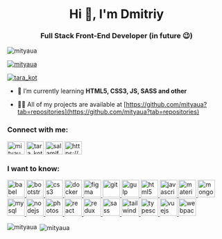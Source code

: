 <h1 align="center">Hi 👋, I'm Dmitriy</h1>
<h3 align="center">Full Stack Front-End Developer (in future 😉)</h3>

<p align="left"> <img src="https://komarev.com/ghpvc/?username=mityaua&label=Profile%20views&color=0e75b6&style=flat" alt="mityaua" /> </p>

<p align="left"> <a href="https://github.com/mityaua"><img src="https://github-profile-trophy.vercel.app/?username=mityaua" alt="mityaua" /></a> </p>

<p align="left"> <a href="https://twitter.com/tara_kot" target="blank"><img src="https://img.shields.io/twitter/follow/tara_kot?logo=twitter&style=for-the-badge" alt="tara_kot" /></a> </p>

- 🌱 I’m currently learning **HTML5, CSS3, JS, SASS and other**

- 👨‍💻 All of my projects are available at [https://github.com/mityaua?tab=repositories](https://github.com/mityaua?tab=repositories)

<h3 align="left">Connect with me:</h3>
<p align="left">
<a href="https://codepen.io/mityaua" target="blank"><img align="center" src="https://cdn.jsdelivr.net/npm/simple-icons@3.0.1/icons/codepen.svg" alt="mityaua" height="30" width="40" /></a>
<a href="https://twitter.com/tara_kot" target="blank"><img align="center" src="https://cdn.jsdelivr.net/npm/simple-icons@3.0.1/icons/twitter.svg" alt="tara_kot" height="30" width="40" /></a>
<a href="https://instagram.com/salamifuet" target="blank"><img align="center" src="https://cdn.jsdelivr.net/npm/simple-icons@3.0.1/icons/instagram.svg" alt="salamifuet" height="30" width="40" /></a>
<a href="https://open.spotify.com/user/tarakot" target="blank"><img align="center" src="https://cdn.jsdelivr.net/npm/simple-icons@3.0.1/icons/codeforces.svg" alt="https://open.spotify.com/user/tarakot" height="30" width="40" /></a>
</p>

<h3 align="left">I want to know:</h3>
<p align="left"> <a href="https://babeljs.io/" target="_blank"> <img src="https://www.vectorlogo.zone/logos/babeljs/babeljs-icon.svg" alt="babel" width="40" height="40"/> </a> <a href="https://getbootstrap.com" target="_blank"> <img src="https://devicons.github.io/devicon/devicon.git/icons/bootstrap/bootstrap-plain.svg" alt="bootstrap" width="40" height="40"/> </a> <a href="https://www.w3schools.com/css/" target="_blank"> <img src="https://devicons.github.io/devicon/devicon.git/icons/css3/css3-original-wordmark.svg" alt="css3" width="40" height="40"/> </a> <a href="https://www.docker.com/" target="_blank"> <img src="https://devicons.github.io/devicon/devicon.git/icons/docker/docker-original-wordmark.svg" alt="docker" width="40" height="40"/> </a> <a href="https://www.figma.com/" target="_blank"> <img src="https://www.vectorlogo.zone/logos/figma/figma-icon.svg" alt="figma" width="40" height="40"/> </a> <a href="https://git-scm.com/" target="_blank"> <img src="https://www.vectorlogo.zone/logos/git-scm/git-scm-icon.svg" alt="git" width="40" height="40"/> </a> <a href="https://gulpjs.com" target="_blank"> <img src="https://devicons.github.io/devicon/devicon.git/icons/gulp/gulp-plain.svg" alt="gulp" width="40" height="40"/> </a> <a href="https://www.w3.org/html/" target="_blank"> <img src="https://devicons.github.io/devicon/devicon.git/icons/html5/html5-original-wordmark.svg" alt="html5" width="40" height="40"/> </a> <a href="https://developer.mozilla.org/en-US/docs/Web/JavaScript" target="_blank"> <img src="https://devicons.github.io/devicon/devicon.git/icons/javascript/javascript-original.svg" alt="javascript" width="40" height="40"/> </a> <a href="https://materializecss.com/" target="_blank"> <img src="https://raw.githubusercontent.com/prplx/svg-logos/5585531d45d294869c4eaab4d7cf2e9c167710a9/svg/materialize.svg" alt="materialize" width="40" height="40"/> </a> <a href="https://www.mongodb.com/" target="_blank"> <img src="https://devicons.github.io/devicon/devicon.git/icons/mongodb/mongodb-original-wordmark.svg" alt="mongodb" width="40" height="40"/> </a> <a href="https://www.mysql.com/" target="_blank"> <img src="https://devicons.github.io/devicon/devicon.git/icons/mysql/mysql-original-wordmark.svg" alt="mysql" width="40" height="40"/> </a> <a href="https://nodejs.org" target="_blank"> <img src="https://devicons.github.io/devicon/devicon.git/icons/nodejs/nodejs-original-wordmark.svg" alt="nodejs" width="40" height="40"/> </a> <a href="https://www.photoshop.com/en" target="_blank"> <img src="https://devicons.github.io/devicon/devicon.git/icons/photoshop/photoshop-plain.svg" alt="photoshop" width="40" height="40"/> </a> <a href="https://reactjs.org/" target="_blank"> <img src="https://devicons.github.io/devicon/devicon.git/icons/react/react-original-wordmark.svg" alt="react" width="40" height="40"/> </a> <a href="https://redux.js.org" target="_blank"> <img src="https://devicons.github.io/devicon/devicon.git/icons/redux/redux-original.svg" alt="redux" width="40" height="40"/> </a> <a href="https://sass-lang.com" target="_blank"> <img src="https://devicons.github.io/devicon/devicon.git/icons/sass/sass-original.svg" alt="sass" width="40" height="40"/> </a> <a href="https://tailwindcss.com/" target="_blank"> <img src="https://www.vectorlogo.zone/logos/tailwindcss/tailwindcss-icon.svg" alt="tailwind" width="40" height="40"/> </a> <a href="https://www.typescriptlang.org/" target="_blank"> <img src="https://devicons.github.io/devicon/devicon.git/icons/typescript/typescript-original.svg" alt="typescript" width="40" height="40"/> </a> <a href="https://vuejs.org/" target="_blank"> <img src="https://devicons.github.io/devicon/devicon.git/icons/vuejs/vuejs-original-wordmark.svg" alt="vuejs" width="40" height="40"/> </a> <a href="https://webpack.js.org" target="_blank"> <img src="https://devicons.github.io/devicon/devicon.git/icons/webpack/webpack-original.svg" alt="webpack" width="40" height="40"/> </a> </p>



<p><img align="left" src="https://github-readme-stats.vercel.app/api/top-langs?username=mityaua&show_icons=true&locale=en&layout=compact" alt="mityaua" /></p>

<p>&nbsp;<img align="center" src="https://github-readme-stats.vercel.app/api?username=mityaua&show_icons=true&locale=en" alt="mityaua" /></p>

